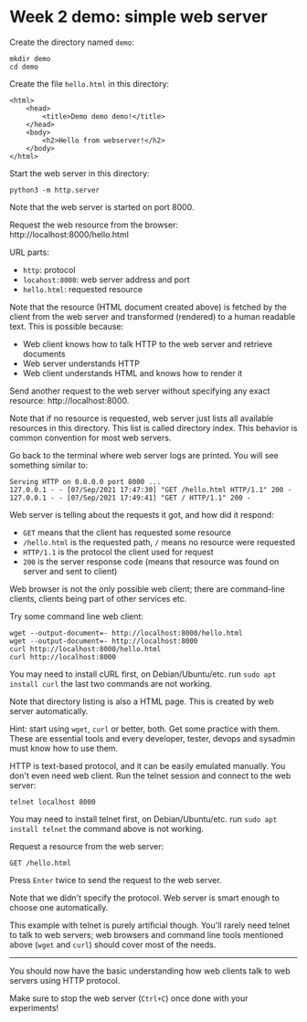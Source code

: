 # Week 2 demo: simple web server

Create the directory named `demo`:

    mkdir demo
    cd demo

Create the file `hello.html` in this directory:

    <html>
        <head>
            <title>Demo demo demo!</title>
        </head>
        <body>
            <h2>Hello from webserver!</h2>
        </body>
    </html>

Start the web server in this directory:

    python3 -m http.server

Note that the web server is started on port 8000.

Request the web resource from the browser: http://localhost:8000/hello.html

URL parts:
 - `http`: protocol
 - `locahost:8000`: web server address and port
 - `hello.html`: requested resource

Note that the resource (HTML document created above) is fetched by the client
from the web server and transformed (rendered) to a human readable text. This is
possible because:
 - Web client knows how to talk HTTP to the web server and retrieve documents
 - Web server understands HTTP
 - Web client understands HTML and knows how to render it

Send another request to the web server without specifying any exact resource:
http://localhost:8000.

Note that if no resource is requested, web server just lists all available
resources in this directory. This list is called directory index. This behavior
is common convention for most web servers.

Go back to the terminal where web server logs are printed. You will see
something similar to:

    Serving HTTP on 0.0.0.0 port 8000 ...
    127.0.0.1 - - [07/Sep/2021 17:47:30] "GET /hello.html HTTP/1.1" 200 -
    127.0.0.1 - - [07/Sep/2021 17:49:41] "GET / HTTP/1.1" 200 -

Web server is telling about the requests it got, and how did it respond:
 - `GET` means that the client has requested some resource
 - `/hello.html` is the requested path, `/` means no resource were requested
 - `HTTP/1.1` is the protocol the client used for request
 - `200` is the server response code (means that resource was found on server
   and sent to client)

Web browser is not the only possible web client; there are command-line clients,
clients being part of other services etc.

Try some command line web client:

    wget --output-document=- http://localhost:8000/hello.html
    wget --output-document=- http://localhost:8000
    curl http://localhost:8000/hello.html
    curl http://localhost:8000

You may need to install cURL first, on Debian/Ubuntu/etc. run
`sudo apt install curl` the last two commands are not working.

Note that directory listing is also a HTML page. This is created by web server
automatically.

Hint: start using `wget`, `curl` or better, both. Get some practice with them.
These are essential tools and every developer, tester, devops and sysadmin must
know how to use them.

HTTP is text-based protocol, and it can be easily emulated manually. You don't
even need web client. Run the telnet session and connect to the web server:

    telnet localhost 8000

You may need to install telnet first, on Debian/Ubuntu/etc. run
`sudo apt install telnet` the command above is not working.

Request a resource from the web server:

    GET /hello.html

Press `Enter` twice to send the request to the web server.

Note that we didn't specify the protocol. Web server is smart enough to choose
one automatically.

This example with telnet is purely artificial though. You'll rarely need telnet
to talk to web servers; web browsers and command line tools mentioned above
(`wget` and `curl`) should cover most of the needs.

---

You should now have the basic understanding how web clients talk to web servers
using HTTP protocol.

Make sure to stop the web server (`Ctrl+C`) once done with your experiments!
